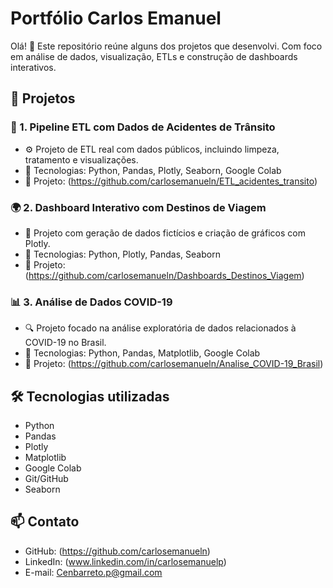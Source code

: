 # Portfólio Carlos Emanuel

Olá! 👋 Este repositório reúne alguns dos projetos que desenvolvi. Com foco em análise de dados, visualização, ETLs e construção de dashboards interativos.


## 📂 Projetos

### 🚧 1. Pipeline ETL com Dados de Acidentes de Trânsito
- ⚙️ Projeto de ETL real com dados públicos, incluindo limpeza, tratamento e visualizações.
- 🧰 Tecnologias: Python, Pandas, Plotly, Seaborn, Google Colab
- 🔗 Projeto: (https://github.com/carlosemanueln/ETL_acidentes_transito)

### 🌍 2. Dashboard Interativo com Destinos de Viagem
- 🎯 Projeto com geração de dados fictícios e criação de gráficos com Plotly.
- 🧰 Tecnologias: Python, Plotly, Pandas, Seaborn
- 🔗 Projeto: (https://github.com/carlosemanueln/Dashboards_Destinos_Viagem)

### 📊 3. Análise de Dados COVID-19
- 🔍 Projeto focado na análise exploratória de dados relacionados à COVID-19 no Brasil.
- 🧰 Tecnologias: Python, Pandas, Matplotlib, Google Colab
- 🔗 Projeto: (https://github.com/carlosemanueln/Analise_COVID-19_Brasil)


## 🛠️ Tecnologias utilizadas

- Python
- Pandas
- Plotly
- Matplotlib
- Google Colab
- Git/GitHub
- Seaborn


## 📫 Contato

- GitHub: (https://github.com/carlosemanueln)
- LinkedIn: (www.linkedin.com/in/carlosemanuelp)
- E-mail: Cenbarreto.p@gmail.com


